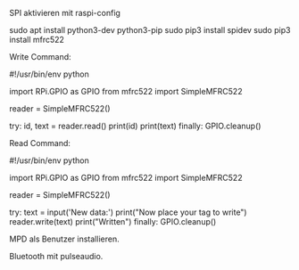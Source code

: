 SPI aktivieren mit raspi-config

sudo apt install python3-dev python3-pip
sudo pip3 install spidev
sudo pip3 install mfrc522

Write Command:

#!/usr/bin/env python

import RPi.GPIO as GPIO
from mfrc522 import SimpleMFRC522

reader = SimpleMFRC522()

try:
        id, text = reader.read()
        print(id)
        print(text)
finally:
        GPIO.cleanup()
        
Read Command:

#!/usr/bin/env python

import RPi.GPIO as GPIO
from mfrc522 import SimpleMFRC522

reader = SimpleMFRC522()

try:
        text = input('New data:')
        print("Now place your tag to write")
        reader.write(text)
        print("Written")
finally:
        GPIO.cleanup()
        
MPD als Benutzer installieren.

Bluetooth mit pulseaudio.

